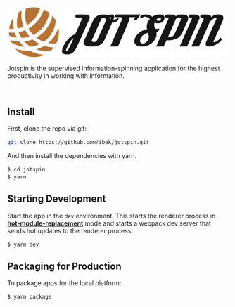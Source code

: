 [![Jotspin](resources/fulllogo.png)](https://jotspin.com/)

Jotspin is the supervised information-spinning application for the highest productivity in working with information.

<br>

## Install

First, clone the repo via git:

```bash
git clone https://github.com/ibek/jotspin.git
```

And then install the dependencies with yarn.

```bash
$ cd jotspin
$ yarn
```

## Starting Development

Start the app in the `dev` environment. This starts the renderer process in [**hot-module-replacement**](https://webpack.js.org/guides/hmr-react/) mode and starts a webpack dev server that sends hot updates to the renderer process:

```bash
$ yarn dev
```

## Packaging for Production

To package apps for the local platform:

```bash
$ yarn package
```
